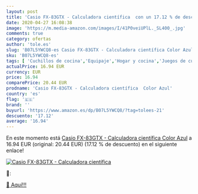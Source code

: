 ```yaml
---
layout: post
title: 'Casio FX-83GTX - Calculadora científica  con un 17.12 % de descuento'
date: 2020-04-27 16:08:38
image: 'https://m.media-amazon.com/images/I/41P0veiUPlL._SL400_.jpg'
comments: true
category: ofertas
author: 'tole.es'
slug: 'B07L5YWCQ8-es Casio FX-83GTX - Calculadora científica Color Azul'
sku: 'B07L5YWCQ8-es'
tags: [ 'Cuchillos de cocina','Equipaje','Hogar y cocina','Juegos de cuchillos de cocina','Mochilas','Mochilas tipo casual','Utensilios de cocina','calculadora', ]
actualPrice: 16.94 EUR
currency: EUR
price: 16.94
comparePrice: 20.44 EUR
prodname: 'Casio FX-83GTX - Calculadora científica  Color Azul'
country: 'es'
flag: '🇪🇸'
brand: ''
buyurl: 'https://www.amazon.es/dp/B07L5YWCQ8/?tag=tolees-21'
descuento: '17.12'
average: '16.94'
---
```


En este momento está [Casio FX-83GTX - Calculadora científica  Color Azul](https://www.amazon.es/dp/B07L5YWCQ8/?tag=tolees-21) a 16.94 EUR (original: 20.44 EUR) (17.12 %  de descuento) en el siguiente enlace!

[![Casio FX-83GTX - Calculadora científica ](https://m.media-amazon.com/images/I/41P0veiUPlL._SL400_.jpg)](https://www.amazon.es/dp/B07L5YWCQ8/?tag=tolees-21)

🔎:


[🛒 Aquí!!!](https://www.amazon.es/dp/B07L5YWCQ8/?tag=tolees-21)
